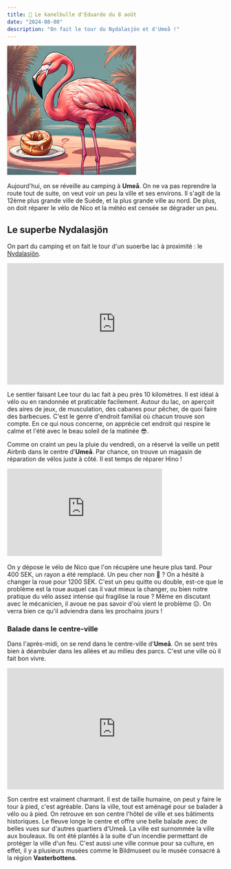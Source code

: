 ```yaml
---
title: 🥮 Le kanelbulle d'Eduardo du 8 août
date: "2024-08-08"
description: "On fait le tour du Nydalasjön et d'Umeå !"
---
```


![Kanelbullar d'Eduardo](../kanelbullar_eduardo.png)

Aujourd'hui, on se réveille au camping à **Umeå**. On ne va pas reprendre la route tout de suite, on veut voir un peu la ville et ses environs. Il s'agit de la 12ème plus grande ville de Suède, et la plus grande ville au nord. De plus, on doit réparer le vélo de Nico et la météo est censée se dégrader un peu. 

## Le superbe Nydalasjön

On part du camping et on fait le tour d'un suoerbe lac à proximité :
le [Nydalasjön](https://visitumea.se/en/lake-nydalasjon).

<div style="width: 100%; height: 0; position: relative; padding-bottom: 56%;"><iframe src="https://giphy.com/embed/YTEQrKe1bBPcDdKKtA" style="top: 0; left: 0; width: 100%; height: 100%; position: absolute; border: 0;" allowfullscreen scrolling="no" allow="encrypted-media;" class="giphy-embed"></iframe></div>

Le sentier faisant Lee tour du lac fait à peu près 10 kilomètres. Il est idéal à vélo ou en randonnée et praticable facilement. Autour du lac, on aperçoit des aires de jeux, de musculation, des cabanes pour pêcher, de quoi faire des barbecues. C'est le genre d'endroit familial où chacun trouve son compte. En ce qui nous concerne, on apprécie cet endroit qui respire le calme et l'été avec le beau soleil de la matinée 😎.

Comme on craint un peu la pluie du vendredi, on a réservé la veille un petit Airbnb dans le centre d'**Umeå**. Par chance, on trouve un magasin de réparation de vélos juste à côté. Il est temps de réparer Hino !

<iframe width="360" height="202.5" src="https://www.youtube-nocookie.com/embed/AEp08vVYreg?si=dM7kq_q37fAh8MLF" title="YouTube video player" frameborder="0" allow="accelerometer; autoplay; clipboard-write; encrypted-media; gyroscope; picture-in-picture; web-share"></iframe>

On y dépose le vélo de Nico que l'on récupère une heure plus tard. Pour 400 SEK, un rayon a été remplacé. Un peu cher non 🤨 ? On a hésité à changer la roue pour 1200 SEK. C'est un peu quitte ou double, est-ce que le problème est la roue auquel cas il vaut mieux la changer, ou bien notre pratique du vélo assez intense qui fragilise la roue ? Même en discutant avec le mécanicien, il avoue ne pas savoir d'où vient le problème 😐. On verra bien ce qu'il adviendra dans les prochains jours !

### Balade dans le centre-ville 

Dans l'après-midi, on se rend dans le centre-ville d'**Umeå**. On se sent très bien à déambuler dans les allées et au milieu des parcs. C'est une ville où il fait bon vivre. 

<div style="width: 100%; height: 0; position: relative; padding-bottom: 56%;"><iframe src="https://giphy.com/embed/l3mZfxgPWhmuXa8Cc" style="top: 0; left: 0; width: 100%; height: 100%; position: absolute; border: 0;" allowfullscreen scrolling="no" allow="encrypted-media;" class="giphy-embed"></iframe></div>

Son centre est vraiment charmant. Il est de taille humaine, on peut y faire le tour à pied, c'est agréable. Dans la ville, tout est aménagé pour se balader à vélo ou à pied. On retrouve en son centre l'hôtel de ville et ses bâtiments historiques. Le fleuve longe le centre et offre une belle balade avec de belles vues sur d'autres quartiers d'Umeå. La ville est surnommée la ville aux bouleaux. Ils ont été plantés à la suite d'un incendie permettant de protéger la ville d'un feu. C'est aussi une ville connue pour sa culture, en effet, il y a plusieurs musées comme le Bildmuseet ou le musée consacré à la région **Vasterbottens**.